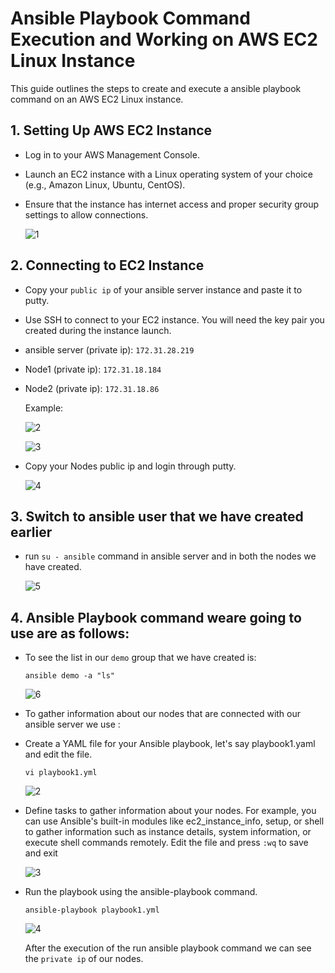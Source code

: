 # Ansible Playbook Command Execution and Working on AWS EC2 Linux Instance

This guide outlines the steps to create and execute a ansible playbook command on an AWS EC2 Linux instance.

## 1. Setting Up AWS EC2 Instance

- Log in to your AWS Management Console.
- Launch an EC2 instance with a Linux operating system of your choice (e.g., Amazon Linux, Ubuntu, CentOS).
- Ensure that the instance has internet access and proper security group settings to allow connections.

   ![1](https://github.com/vivek2431/Ansible/assets/137812531/2e877889-78bb-4ace-a53a-4ccd7b315066)

## 2. Connecting to EC2 Instance

- Copy your `public ip` of your ansible server instance and paste it to putty.
- Use SSH to connect to your EC2 instance. You will need the key pair you created during the instance launch.
- ansible server (private ip): `172.31.28.219`
- Node1 (private ip): `172.31.18.184`
- Node2 (private ip): `172.31.18.86`

   Example:

   ![2](https://github.com/vivek2431/Ansible/assets/137812531/779d4e3b-083e-4a40-ab97-cf67a2fe050b)

   ![3](https://github.com/vivek2431/Ansible/assets/137812531/332b7d17-5b01-4797-b69f-b4abea2f76e4)

- Copy your Nodes public ip and login through putty.

  ![4](https://github.com/vivek2431/Ansible/assets/137812531/95c7ff11-d92f-41e5-90e2-e43e6e131d33)

## 3. Switch to ansible user that we have created earlier
- run `su - ansible` command in ansible server and in both the nodes we have created.

  ![5](https://github.com/vivek2431/Ansible/assets/137812531/a4a06f47-4947-41e2-b298-575b54103dc8)

## 4. Ansible Playbook command weare going to use are as follows:
- To see the list in our `demo` group that we have created is:

   `ansible demo -a "ls"`

   ![6](https://github.com/vivek2431/Ansible/assets/137812531/946487c6-4265-4393-ad4a-94229ded718a)

- To gather information about our nodes that are connected with our ansible server we use :
- Create a YAML file for your Ansible playbook, let's say playbook1.yaml and edit the file.

  `vi playbook1.yml`

   ![2](https://github.com/vivek2431/Ansible/assets/137812531/ea57819f-408b-4520-8c92-76f51c84292b)

- Define tasks to gather information about your nodes. For example, you can use Ansible's built-in modules like ec2_instance_info, setup, or shell to gather information such as instance details, system information, 
  or execute shell commands remotely. Edit the file and press `:wq` to save and exit

   ![3](https://github.com/vivek2431/Ansible/assets/137812531/6d29c220-2baa-4f50-ab17-2fc31345371a)

- Run the playbook using the ansible-playbook command.

   `ansible-playbook playbook1.yml`

   ![4](https://github.com/vivek2431/Ansible/assets/137812531/1adb7af8-d154-4f21-9f79-9b724418dbcc)

   After the execution of the run ansible playbook command we can see the `private ip` of our nodes.


